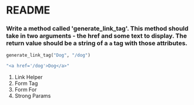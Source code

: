 # README


### Write a method called 'generate_link_tag'. This method should take in two arguments - the href and some text to display. The return value should be a string of a `a` tag with those attributes.

```ruby
generate_link_tag("Dog", "/dog")

"<a href='/dog'>Dog</a>"
```
1. Link Helper
2. Form Tag
3. Form For
4. Strong Params
